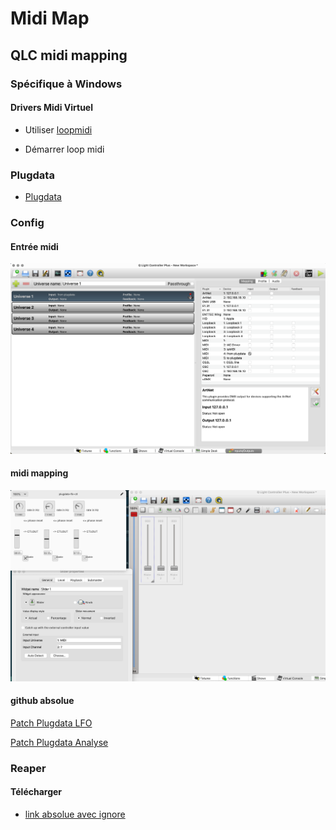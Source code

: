 # Midi Map

## QLC midi mapping

### Spécifique à Windows 

#### Drivers Midi Virtuel

* Utiliser [loopmidi](https://www.tobias-erichsen.de/software/loopmidi.html)

* Démarrer loop midi 


### Plugdata 

* [Plugdata](https://plugdata.org/)


### Config 

#### Entrée midi

![alt text](image-2.png)

#### midi mapping 

![alt text](image-1.png)

#### github absolue

[Patch Plugdata LFO](https://raw.githubusercontent.com/tim-montmorency/582513-conception/main/activites/lx_midi_map/plugdata-lfo-ctl.pd.zip) 

[Patch Plugdata Analyse](https://raw.githubusercontent.com/tim-montmorency/582513-conception/main/activites/lx_midi_map/analyse_audio.pd.zip) 


### Reaper

#### Télécharger

* [link absolue avec ignore](/activites/lx_midi_map/analyse_audio.pd ':ignore')

